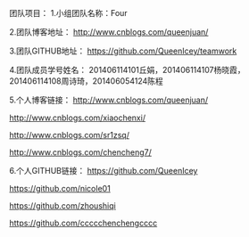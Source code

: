 团队项目：
1.小组团队名称：Four

2.团队博客地址：
http://www.cnblogs.com/queenjuan/

3.团队GITHUB地址：
https://github.com/QueenIcey/teamwork

4.团队成员学号姓名：
201406114101丘娟，201406114107杨晓霞，201406114108周诗琦，201406054124陈程

5.个人博客链接：
http://www.cnblogs.com/queenjuan/

http://www.cnblogs.com/xiaochenxi/

http://www.cnblogs.com/sr1zsq/

http://www.cnblogs.com/chencheng7/

6.个人GITHUB链接：
https://github.com/QueenIcey

https://github.com/nicole01

https://github.com/zhoushiqi

https://github.com/ccccchenchengcccc
